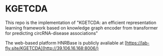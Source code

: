 # KGETCDA

This repo is the implementation of "KGETCDA: an efficient representation learning framework based on knowledge graph encoder from transformer for predicting circRNA-disease associations"

The web-based platform HNRBase is publicly avaliable at [https://lab-fly.site/KGETCDA](http://39.106.16.168:8006/)
